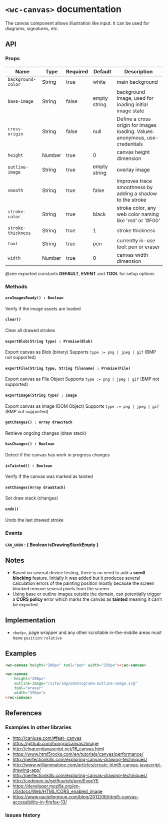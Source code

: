 # `<wc-canvas>` documentation

The canvas component allows illustration like input. It can be used for diagrams, signatures, etc.

## API

### Props

| Name | Type | Required | Default | Description
| --- | --- | --- | --- | ---
| `background-color` | String | true | white | main background
| `base-image` | String | false | empty string | background image, used for loading initial image state
| `cross-origin` | String | false | null | Define a cross origin for images loading. Values: anonymous, use-credentials
| `height` | Number | true | 0 | canvas height dimension
| `outline-image` | String | true | empty string | overlay image
| `smooth` | String | true | false | improves trace smoothness by adding a shadow to the stroke
| `stroke-color` | String | true | black | stroke color, any web color naming like 'red' or '#F00'
| `stroke-thickness` | String | true | 1 | stroke thickness
| `tool` | String | true | pen | currently in-use tool: pen or eraser
| `width` | Number | true | 0 | canvas width dimension

@see exported constants **DEFAULT**, **EVENT** and **TOOL** for setup options

### Methods

#### `areImagesReady() : Boolean`

Verify if the image assets are loaded

#### `clear()`

Clear all drawed strokes

#### `exportBlob(String type) : Promise(Blob)`

Export canvas as Blob (binary)
Supports `type := png | jpeg | gif` (BMP not supported)

#### `exportFile(String type, String filename) : Promise(File)`

Export canvas as File Object
Supports `type := png | jpeg | gif` (BMP not supported)

#### `exportImage(String type) : Image`

Export canvas as image (DOM Object)
Supports `type := png | jpeg | gif` (BMP not supported)

#### `getChanges() : Array drawStack`

Retrieve ongoing changes (draw stack)

#### `hasChanges() : Boolean`

Detect if the canvas has work in progress changes

#### `isTainted() : Boolean`

Verify if the canvas was marked as tainted

#### `setChanges(Array drawStack)`

Set draw stack (changes)

#### `undo()`

Undo the last drawed stroke

### Events

#### `CAN_UNDO` : { Boolean isDrawingStackEmpty }

## Notes

- Based on several device testing, there is no need to add a **scroll blocking** feature. Initially it was added but it produces several calculation errors of the painting position mostly because the screen blocked remove several pixels from the screen.
- Using base or outline images outside the domain, can potentially trigger a **CORS policy** error which marks the canvas as **tainted** meaning it can't be exported.

## Implementation

* `<body>`, page wrapper and any other scrollable in-the-middle areas must have `position:relative`

## Examples

``` html
<wc-canvas height="200px" tool="pen" width="350px"></wc-canvas>

<wc-canvas
    height="200px"
    outline-image="/site/img/odontograma-outline-image.svg"
    tool="eraser"
    width="350px">
</wc-canvas>
```

## References

### Examples in other libraries

* http://caniuse.com/#feat=canvas
* https://github.com/hongru/canvas2image
* http://eloquentjavascript.net/16_canvas.html
* https://www.html5rocks.com/en/tutorials/canvas/performance/
* http://perfectionkills.com/exploring-canvas-drawing-techniques/
* http://www.williammalone.com/articles/create-html5-canvas-javascript-drawing-app/
* http://perfectionkills.com/exploring-canvas-drawing-techniques/
* http://codepen.io/getflourish/pen/EyqxYE
* https://developer.mozilla.org/en-US/docs/Web/HTML/CORS_enabled_image
* https://www.paciellogroup.com/blog/2012/06/html5-canvas-accessibility-in-firefox-13/

### Issues history


